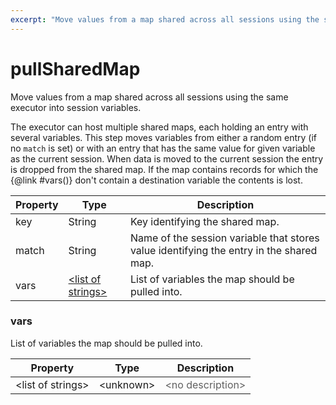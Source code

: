 ```yaml
---
excerpt: "Move values from a map shared across all sessions using the same executor into session variables. "
---
```

# pullSharedMap

Move values from a map shared across all sessions using the same executor into session variables. 

 The executor can host multiple shared maps, each holding an entry with several variables. This step moves variables from either a random entry (if no <code>match</code> is set) or with an entry that has the same value for given variable as the current session. When data is moved to the current session the entry is dropped from the shared map. If the map contains records for which the {@link #vars()} don't contain a destination variable the contents is lost.

| Property | Type | Description |
| ------- | ------- | -------- |
| key | String | Key identifying the shared map. |
| match | String | Name of the session variable that stores value identifying the entry in the shared map. |
| vars | [&lt;list of strings&gt;](#vars) | List of variables the map should be pulled into. |

### <a id="vars"></a>vars

List of variables the map should be pulled into.

| Property | Type | Description |
| ------- | ------- | ------- |
| &lt;list of strings&gt; | &lt;unknown&gt; | <font color="#606060">&lt;no description&gt;</font> |

